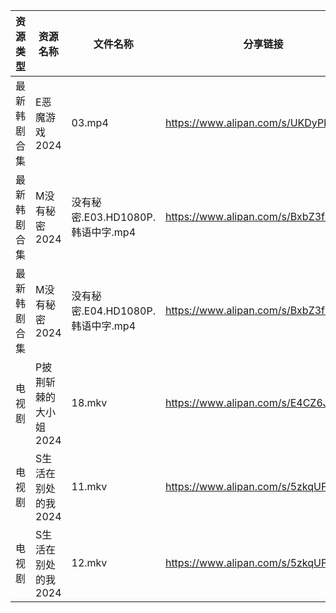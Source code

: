 | 资源类型   | 资源名称          | 文件名称                      | 分享链接                                 | 更新时间                |
| ------ | ------------- | ------------------------- | ------------------------------------ | ------------------- |
| 最新韩剧合集 | E恶魔游戏2024     | 03.mp4                    | https://www.alipan.com/s/UKDyPbTuTjh | 2024-05-10 00:05:25 |
| 最新韩剧合集 | M没有秘密2024     | 没有秘密.E03.HD1080P.韩语中字.mp4 | https://www.alipan.com/s/BxbZ3fCPnfq | 2024-05-10 10:08:21 |
| 最新韩剧合集 | M没有秘密2024     | 没有秘密.E04.HD1080P.韩语中字.mp4 | https://www.alipan.com/s/BxbZ3fCPnfq | 2024-05-10 10:08:21 |
| 电视剧    | P披荆斩棘的大小姐2024 | 18.mkv                    | https://www.alipan.com/s/E4CZ6JppfTo | 2024-05-10 00:06:05 |
| 电视剧    | S生活在别处的我2024  | 11.mkv                    | https://www.alipan.com/s/5zkqUFHwghK | 2024-05-10 00:06:26 |
| 电视剧    | S生活在别处的我2024  | 12.mkv                    | https://www.alipan.com/s/5zkqUFHwghK | 2024-05-10 00:06:25 |
